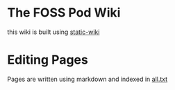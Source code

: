 # The FOSS Pod Wiki

this wiki is built using [static-wiki](https://github.com/lotabout/static-wiki)

# Editing Pages

Pages are written using markdown and indexed in [all.txt](all.txt)
